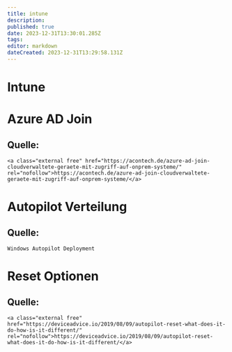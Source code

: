 ```yaml
---
title: intune
description: 
published: true
date: 2023-12-31T13:30:01.285Z
tags: 
editor: markdown
dateCreated: 2023-12-31T13:29:58.131Z
---
```


# Intune

# <span class="mw-headline" id="bkmrk-azure-ad-join-1">Azure AD Join</span>

## <span class="mw-headline" id="bkmrk-quelle%3A-1">Quelle:</span>

```
<a class="external free" href="https://acontech.de/azure-ad-join-cloudverwaltete-geraete-mit-zugriff-auf-onprem-systeme/" rel="nofollow">https://acontech.de/azure-ad-join-cloudverwaltete-geraete-mit-zugriff-auf-onprem-systeme/</a>
```

# <span class="mw-headline" id="bkmrk-autopilot-verteilung-1">Autopilot Verteilung</span>

## <span class="mw-headline" id="bkmrk-quelle%3A-3">Quelle:</span>

```
Windows Autopilot Deployment
```

# <span class="mw-headline" id="bkmrk-reset-optionen-1">Reset Optionen</span>

## <span class="mw-headline" id="bkmrk-quelle%3A-5">Quelle:</span>

```
<a class="external free" href="https://deviceadvice.io/2019/08/09/autopilot-reset-what-does-it-do-how-is-it-different/" rel="nofollow">https://deviceadvice.io/2019/08/09/autopilot-reset-what-does-it-do-how-is-it-different/</a>
```